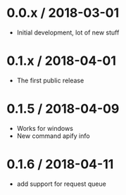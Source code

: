 0.0.x / 2018-03-01
==================
- Initial development, lot of new stuff


0.1.x / 2018-04-01
==================
- The first public release


0.1.5 / 2018-04-09
==================
- Works for windows
- New command apify info


0.1.6 / 2018-04-11
==================
- add support for request queue
